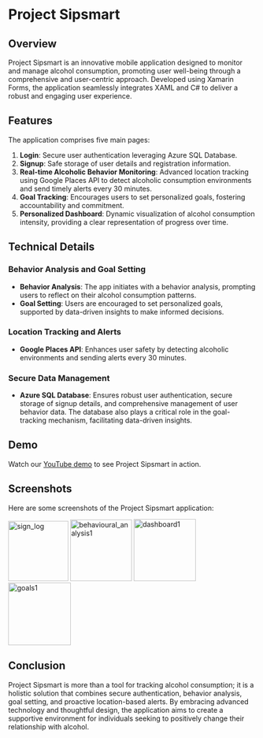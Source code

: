 # Project Sipsmart

## Overview
Project Sipsmart is an innovative mobile application designed to monitor and manage alcohol consumption, promoting user well-being through a comprehensive and user-centric approach. Developed using Xamarin Forms, the application seamlessly integrates XAML and C# to deliver a robust and engaging user experience.

## Features
The application comprises five main pages:

1. **Login**: Secure user authentication leveraging Azure SQL Database.
2. **Signup**: Safe storage of user details and registration information.
3. **Real-time Alcoholic Behavior Monitoring**: Advanced location tracking using Google Places API to detect alcoholic consumption environments and send timely alerts every 30 minutes.
4. **Goal Tracking**: Encourages users to set personalized goals, fostering accountability and commitment.
5. **Personalized Dashboard**: Dynamic visualization of alcohol consumption intensity, providing a clear representation of progress over time.

## Technical Details
### Behavior Analysis and Goal Setting
- **Behavior Analysis**: The app initiates with a behavior analysis, prompting users to reflect on their alcohol consumption patterns.
- **Goal Setting**: Users are encouraged to set personalized goals, supported by data-driven insights to make informed decisions.

### Location Tracking and Alerts
- **Google Places API**: Enhances user safety by detecting alcoholic environments and sending alerts every 30 minutes.

### Secure Data Management
- **Azure SQL Database**: Ensures robust user authentication, secure storage of signup details, and comprehensive management of user behavior data. The database also plays a critical role in the goal-tracking mechanism, facilitating data-driven insights.

## Demo
Watch our [YouTube demo](https://youtu.be/w2QtJwZPw3g) to see Project Sipsmart in action.

## Screenshots
Here are some screenshots of the Project Sipsmart application:

<img width="122" alt="sign_log" src="https://github.com/rajeshbollam/sipsmart/assets/142535081/a740b26a-e037-44f7-bd56-066320f29ae4">

<img width="125" alt="behavioural_analysis1" src="https://github.com/rajeshbollam/sipsmart/assets/142535081/9c498b38-bc63-470a-9eaa-1a342c7bcbaf">

<img width="126" alt="dashboard1" src="https://github.com/rajeshbollam/sipsmart/assets/142535081/ad27a90f-bdd4-4c9e-ae3d-fa3e56888552">

<img width="127" alt="goals1" src="https://github.com/rajeshbollam/sipsmart/assets/142535081/bc2c98f7-149c-4e99-8933-8a3109d8280f">



## Conclusion
Project Sipsmart is more than a tool for tracking alcohol consumption; it is a holistic solution that combines secure authentication, behavior analysis, goal setting, and proactive location-based alerts. By embracing advanced technology and thoughtful design, the application aims to create a supportive environment for individuals seeking to positively change their relationship with alcohol.
